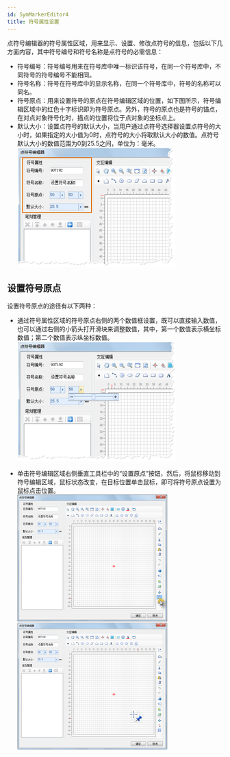 ```yaml
---
id: SymMarkerEditor4
title: 符号属性设置
---
```

点符号编辑器的符号属性区域，用来显示、设置、修改点符号的信息，包括以下几方面内容，其中符号编号和符号名称是点符号的必需信息：

* 符号编号：符号编号用来在符号库中唯一标识该符号，在同一个符号库中，不同符号的符号编号不能相同。
* 符号名称：符号在符号库中的显示名称，在同一个符号库中，符号的名称可以同名。
* 符号原点：用来设置符号的原点在符号编辑区域的位置，如下图所示，符号编辑区域中的红色十字标识即为符号原点。另外，符号的原点也是符号的锚点，在对点对象符号化时，描点的位置将位于点对象的坐标点上。
* 默认大小：设置点符号的默认大小，当用户通过点符号选择器设置点符号的大小时，如果指定的大小值为0时，点符号的大小将取默认大小的数值。点符号默认大小的数值范围为0到25.5之间，单位为：毫米。    
![](img/SymMarkerEditor4t1.png)  



## 设置符号原点

设置符号原点的途径有以下两种：

* 通过符号属性区域的符号原点右侧的两个数值框设置，既可以直接输入数值，也可以通过右侧的小箭头打开滑块来调整数值，其中，第一个数值表示横坐标数值；第二个数值表示纵坐标数值。   
![](img/SymMarkerEditor4t3.png)  

* 单击符号编辑区域右侧垂直工具栏中的“设置原点”按钮，然后，将鼠标移动到符号编辑区域，鼠标状态改变，在目标位置单击鼠标，即可将符号原点设置为鼠标点击位置。    
![](img/SymMarkerEditor4t4.png)   
![](img/SymMarkerEditor4t5.png)  

